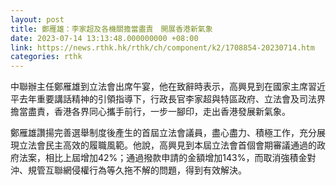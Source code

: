 ```yaml
---
layout: post
title: 鄭雁雄：李家超及各機關擔當盡責　開展香港新氣象
date: 2023-07-14 13:13:48.000000000 +08:00
link: https://news.rthk.hk/rthk/ch/component/k2/1708854-20230714.htm
categories: rthk
---
```


中聯辦主任鄭雁雄到立法會出席午宴，他在致辭時表示，高興見到在國家主席習近平去年重要講話精神的引領指導下，行政長官李家超與特區政府、立法會及司法界擔當盡責，香港各界同心攜手前行，一步一腳印，走出香港發展新氣象。

鄭雁雄讚揚完善選舉制度後產生的首屆立法會議員，盡心盡力、積極工作，充分展現立法會民主高效的履職風範。他說，高興見到本屆立法會首個會期審議通過的政府法案，相比上屆增加42%；通過撥款申請的金額增加143%，而取消強積金對沖、規管互聯網侵權行為等久拖不解的問題，得到有效解決。
